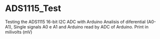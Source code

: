 # ADS1115_Test
Testing the ADS1115 16-bit I2C ADC with Arduino
Analisis of diferential (A0-A1), Single signals A0 e A1 and Arduino read by ADC of Arduino.
Print in milivolts (mV)
